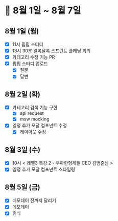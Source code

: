 # 🐯 8월 1일 ~ 8월 7일

## 8월 1일 (월)

- [x] 11시 핍핍 스터디
- [x] 13시 30분 알록달록 스프린트 플래닝 회의
- [x] 카테고리 수정 기능 PR
- [x] 핍핍 스터디 업로드
  - [x] 질문
  - [x] 답변

## 8월 2일 (화)

- [x] 카테고리 검색 기능 구현
  - [x] api request
  - [x] msw mocking
- [x] 일정 추가 모달 컴포넌트 수정
  - [x] 레이아웃 수정

## 8월 3일 (수)

- [x] 10시 < 레벨3 특강 2 - 우아한형제들 CEO 김범준님 >
- [x] 일정 추가 모달 컴포넌트 스타일링

## 8월 5일 (금)

- [x] 데모데이 전까지 달리기
- [x] 데모데이
- [x] 휴식

